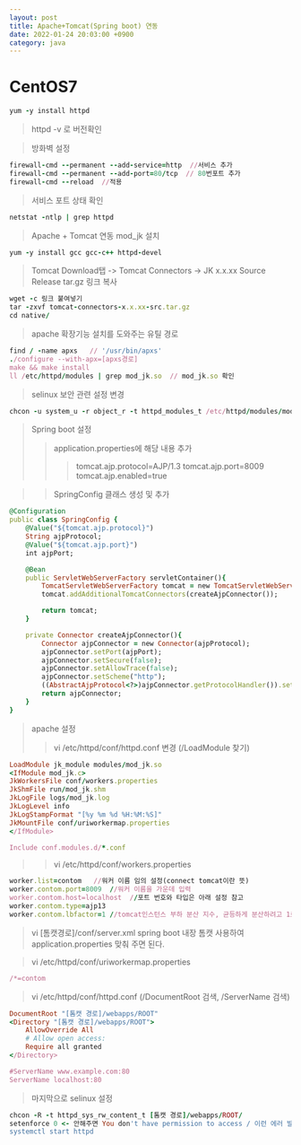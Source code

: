 ```yaml
---
layout: post
title: Apache+Tomcat(Spring boot) 연동
date: 2022-01-24 20:03:00 +0900
category: java
---
```

# CentOS7
```ruby
yum -y install httpd
```

> httpd -v 로 버전확인
  
> 방화벽 설정
```ruby
firewall-cmd --permanent --add-service=http  //서비스 추가
firewall-cmd --permanent --add-port=80/tcp  // 80번포트 추가 
firewall-cmd --reload  //적용
```


> 서비스 포트 상태 확인
```ruby
netstat -ntlp | grep httpd
```


> Apache + Tomcat 연동
mod_jk 설치
```ruby
yum -y install gcc gcc-c++ httpd-devel
```


> Tomcat Download탭 -> Tomcat Connectors -> JK x.x.xx Source Release tar.gz 링크 복사
```ruby
wget -c 링크 붙여넣기
tar -zxvf tomcat-connectors-x.x.xx-src.tar.gz
cd native/
```


> apache 확장기능 설치를 도와주는 유틸 경로
```ruby
find / -name apxs   // '/usr/bin/apxs'
./configure --with-apx=[apxs경로]
make && make install
ll /etc/httpd/modules | grep mod_jk.so  // mod_jk.so 확인
```


> selinux 보안 관련 설정 변경
```ruby
chcon -u system_u -r object_r -t httpd_modules_t /etc/httpd/modules/mod_jk.so
```

> Spring boot 설정
>> application.properties에 해당 내용 추가
>>> tomcat.ajp.protocol=AJP/1.3
>>> tomcat.ajp.port=8009
>>> tomcat.ajp.enabled=true


>> SpringConfig 클래스 생성 및 추가
```ruby
@Configuration
public class SpringConfig {
    @Value("${tomcat.ajp.protocol}")
    String ajpProtocol;
    @Value("${tomcat.ajp.port}")
    int ajpPort;

    @Bean
    public ServletWebServerFactory servletContainer(){
        TomcatServletWebServerFactory tomcat = new TomcatServletWebServerFactory();
        tomcat.addAdditionalTomcatConnectors(createAjpConnector());

        return tomcat;
    }

    private Connector createAjpConnector(){
        Connector ajpConnector = new Connector(ajpProtocol);
        ajpConnector.setPort(ajpPort);
        ajpConnector.setSecure(false);
        ajpConnector.setAllowTrace(false);
        ajpConnector.setScheme("http");
        ((AbstractAjpProtocol<?>)ajpConnector.getProtocolHandler()).setSecretRequired(false);
        return ajpConnector;
    }
}
```

> apache 설정
>> vi /etc/httpd/conf/httpd.conf 변경 (/LoadModule 찾기)
```ruby
LoadModule jk_module modules/mod_jk.so
<IfModule mod_jk.c>
JkWorkersFile conf/workers.properties
JkShmFile run/mod_jk.shm
JkLogFile logs/mod_jk.log
JkLogLevel info
JkLogStampFormat "[%y %m %d %H:%M:%S]"
JkMountFile conf/uriworkermap.properties
</IfModule>

Include conf.modules.d/*.conf
```


>> vi /etc/httpd/conf/workers.properties
```ruby
worker.list=contom   //워커 이름 임의 설정(connect tomcat이란 뜻)
worker.contom.port=8009  //워커 이름을 가운데 입력
worker.contom.host=localhost  //포트 번호와 타입은 아래 설정 참고
worker.contom.type=ajp13
worker.contom.lbfactor=1 //tomcat인스턴스 부하 분산 지수, 균등하게 분산하려고 1로 설정
```

> vi [톰캣경로]/conf/server.xml
spring boot 내장 톰캣 사용하여 application.properties 맞춰 주면 된다.



> vi /etc/httpd/conf/uriworkermap.properties
```ruby
/*=contom
```


> vi /etc/httpd/conf/httpd.conf (/DocumentRoot 검색, /ServerName 검색)
```ruby
DocumentRoot "[톰캣 경로]/webapps/ROOT"
<Directory "[톰캣 경로]/webapps/ROOT">
    AllowOverride All
    # Allow open access:
    Require all granted
</Directory>

#ServerName www.example.com:80
ServerName localhost:80
```


> 마지막으로 selinux 설정
```ruby
chcon -R -t httpd_sys_rw_content_t [톰캣 경로]/webapps/ROOT/
setenforce 0 <- 안해주면 You don't have permission to access / 이런 에러 발생
systemctl start httpd
```